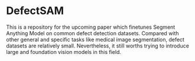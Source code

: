 # DefectSAM

This is a repository for the upcoming paper which finetunes Segment Anything Model on common defect detection datasets. Compared with other general and specific tasks like medical image segmentation, defect datasets are relatively small. Nevertheless, it still worths trying to introduce large and foundation vision models in this field.
